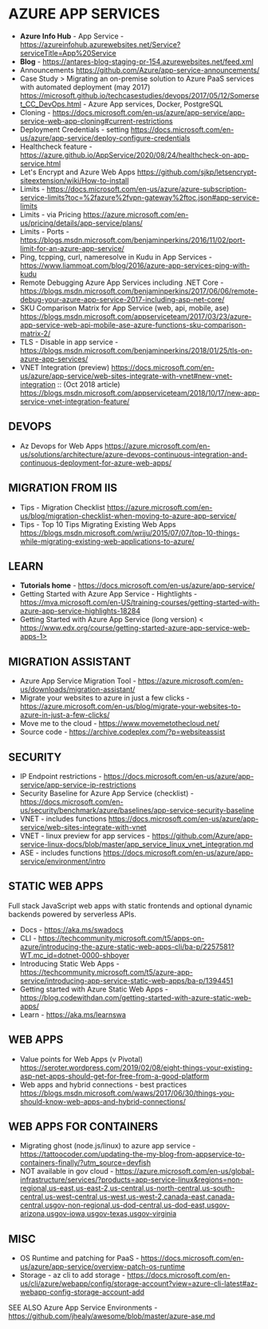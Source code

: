 # AZURE APP SERVICES

* **Azure Info Hub** - App Service - https://azureinfohub.azurewebsites.net/Service?serviceTitle=App%20Service 
* **Blog** - https://antares-blog-staging-pr-154.azurewebsites.net/feed.xml
* Announcements <https://github.com/Azure/app-service-announcements/>
* Case Study > Migrating an on-premise solution to Azure PaaS services with automated deployment (may 2017) <https://microsoft.github.io/techcasestudies/devops/2017/05/12/Somerset_CC_DevOps.html> - Azure App services, Docker, PostgreSQL
* Cloning - https://docs.microsoft.com/en-us/azure/app-service/app-service-web-app-cloning#current-restrictions
* Deployment Credentials - setting <https://docs.microsoft.com/en-us/azure/app-service/deploy-configure-credentials>
* Healthcheck feature - https://azure.github.io/AppService/2020/08/24/healthcheck-on-app-service.html
* Let's Encrypt and Azure Web Apps <https://github.com/sjkp/letsencrypt-siteextension/wiki/How-to-install>
* Limits - <https://docs.microsoft.com/en-us/azure/azure-subscription-service-limits?toc=%2fazure%2fvpn-gateway%2ftoc.json#app-service-limits>
* Limits - via Pricing <https://azure.microsoft.com/en-us/pricing/details/app-service/plans/>
* Limits - Ports - https://blogs.msdn.microsoft.com/benjaminperkins/2016/11/02/port-limit-for-an-azure-app-service/
* Ping, tcpping, curl, nameresolve in Kudu in App Services - <https://www.liammoat.com/blog/2016/azure-app-services-ping-with-kudu>
* Remote Debugging Azure App Services including .NET Core - https://blogs.msdn.microsoft.com/benjaminperkins/2017/06/06/remote-debug-your-azure-app-service-2017-including-asp-net-core/
* SKU Comparison Matrix for App Service (web, api, mobile, ase) <https://blogs.msdn.microsoft.com/appserviceteam/2017/03/23/azure-app-service-web-api-mobile-ase-azure-functions-sku-comparison-matrix-2/>
* TLS - Disable in app service - https://blogs.msdn.microsoft.com/benjaminperkins/2018/01/25/tls-on-azure-app-services/
* VNET Integration (preview) <https://docs.microsoft.com/en-us/azure/app-service/web-sites-integrate-with-vnet#new-vnet-integration> :: (Oct 2018 article) <https://blogs.msdn.microsoft.com/appserviceteam/2018/10/17/new-app-service-vnet-integration-feature/>

## DEVOPS

* Az Devops for Web Apps <https://azure.microsoft.com/en-us/solutions/architecture/azure-devops-continuous-integration-and-continuous-deployment-for-azure-web-apps/>

## MIGRATION FROM IIS

* Tips - Migration Checklist <https://azure.microsoft.com/en-us/blog/migration-checklist-when-moving-to-azure-app-service/>
* Tips - Top 10 Tips Migrating Existing Web Apps  <https://blogs.msdn.microsoft.com/wriju/2015/07/07/top-10-things-while-migrating-existing-web-applications-to-azure/>

## LEARN

* **Tutorials home** - https://docs.microsoft.com/en-us/azure/app-service/
* Getting Started with Azure App Service - Hightlights - <https://mva.microsoft.com/en-US/training-courses/getting-started-with-azure-app-service-highlights-18284>
* Getting Started with Azure App Service (long version) < https://www.edx.org/course/getting-started-azure-app-service-web-apps-1>

## MIGRATION ASSISTANT

* Azure App Service Migration Tool - <https://azure.microsoft.com/en-us/downloads/migration-assistant/>
* Migrate your websites to azure in just a few clicks - <https://azure.microsoft.com/en-us/blog/migrate-your-websites-to-azure-in-just-a-few-clicks/>
* Move me to the cloud - <https://www.movemetothecloud.net/>
* Source code - <https://archive.codeplex.com/?p=websiteassist>

## SECURITY

* IP Endpoint restrictions - https://docs.microsoft.com/en-us/azure/app-service/app-service-ip-restrictions
* Security Baseline for Azure App Service (checklist) - https://docs.microsoft.com/en-us/security/benchmark/azure/baselines/app-service-security-baseline
* VNET - includes functions <https://docs.microsoft.com/en-us/azure/app-service/web-sites-integrate-with-vnet>
* VNET - linux preview for app services - https://github.com/Azure/app-service-linux-docs/blob/master/app_service_linux_vnet_integration.md 
* ASE - includes functions <https://docs.microsoft.com/en-us/azure/app-service/environment/intro>

## STATIC WEB APPS

Full stack JavaScript web apps with static frontends and optional dynamic backends powered by serverless APIs.

* Docs - https://aka.ms/swadocs
* CLI - https://techcommunity.microsoft.com/t5/apps-on-azure/introducing-the-azure-static-web-apps-cli/ba-p/2257581?WT.mc_id=dotnet-0000-shboyer
* Introducing Static Web Apps -https://techcommunity.microsoft.com/t5/azure-app-service/introducing-app-service-static-web-apps/ba-p/1394451
* Getting started with Azure Static Web Apps - https://blog.codewithdan.com/getting-started-with-azure-static-web-apps/
* Learn - https://aka.ms/learnswa

## WEB APPS

* Value points for Web Apps (v Pivotal) <https://seroter.wordpress.com/2019/02/08/eight-things-your-existing-asp-net-apps-should-get-for-free-from-a-good-platform>
* Web apps and hybrid connections - best practices <https://blogs.msdn.microsoft.com/waws/2017/06/30/things-you-should-know-web-apps-and-hybrid-connections/>

## WEB APPS FOR CONTAINERS

* Migrating ghost (node.js/linux) to azure app service - https://tattoocoder.com/updating-the-my-blog-from-appservice-to-containers-finally/?utm_source=devfish
* NOT available in gov cloud - https://azure.microsoft.com/en-us/global-infrastructure/services/?products=app-service-linux&regions=non-regional,us-east,us-east-2,us-central,us-north-central,us-south-central,us-west-central,us-west,us-west-2,canada-east,canada-central,usgov-non-regional,us-dod-central,us-dod-east,usgov-arizona,usgov-iowa,usgov-texas,usgov-virginia

## MISC

* OS Runtime and patching for PaaS - https://docs.microsoft.com/en-us/azure/app-service/overview-patch-os-runtime
* Storage - az cli to add storage - https://docs.microsoft.com/en-us/cli/azure/webapp/config/storage-account?view=azure-cli-latest#az-webapp-config-storage-account-add

SEE ALSO Azure App Service Environments - https://github.com/jhealy/awesome/blob/master/azure-ase.md
